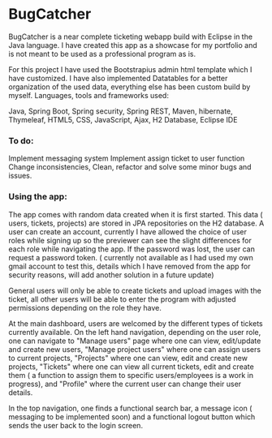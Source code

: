 # BugCatcher

BugCatcher is a near complete ticketing webapp build with Eclipse in the Java language. 
I have created this app as a showcase for my portfolio and is not meant to be used as a professional program as is.

For this project I have used the Bootstrapius admin html template which I have customized. 
I have also implemented Datatables for a better organization of the used data, everything else has been custom build by myself.
Languages, tools and frameworks used:

Java, Spring Boot, Spring security, Spring REST, Maven, hibernate, Thymeleaf, HTML5, CSS, JavaScript, Ajax, H2 Database, Eclipse IDE

<h3>To do:</h3>

Implement messaging system
Implement assign ticket to user function 
Change inconsistencies, Clean, refactor and solve some minor bugs and issues.

<h3>Using the app:</h3>

The app comes with random data created when it is first started. This data ( users, tickets, projects) are stored in JPA repositories on the H2 database.
A user can create an account, currently I have allowed the choice of user roles while signing up so the previewer can see the slight differences for each role while navigating the app. If the password was lost, the user can request a password token. ( currently not available as I had used my own gmail account to test this, details which I have removed from the app for security reasons, will add another solution in a future update)

General users will only be able to create tickets and upload images with the ticket, all other users will be able to enter the program with adjusted permissions depending on the role they have.

At the main dashboard, users are welcomed by the different types of tickets currently available. On the left hand navigation, depending on the user role, one can navigate to "Manage users" page where one can view, edit/update and create new users, "Manage project users" where one can assign users to current projects, "Projects" where one can view, edit and create new projects, "Tickets" where one can view all current tickets, edit and create them ( a function to assign them to specific users/employees is a work in progress), and "Profile" where the current user can change their user details. 

In the top navigation, one finds a functional search bar, a message icon ( messaging to be implemented soon) and a functional logout button which sends the user back to the login screen.

